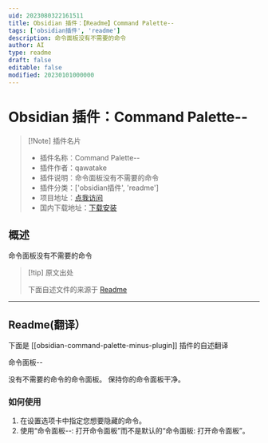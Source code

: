 ```yaml
---
uid: 2023080322161511
title: Obsidian 插件：【Readme】Command Palette--
tags: ['obsidian插件', 'readme']
description: 命令面板没有不需要的命令
author: AI
type: readme
draft: false
editable: false
modified: 20230101000000
---
```


# Obsidian 插件：Command Palette--

> [!Note] 插件名片
> - 插件名称：Command Palette--
> - 插件作者：qawatake
> - 插件说明：命令面板没有不需要的命令
> - 插件分类：['obsidian插件', 'readme']
> - 项目地址：[点我访问](https://github.com/qawatake/obsidian-command-palette-minus-plugin)
> - 国内下载地址：[下载安装](https://pkmer.cn/products/plugin/pluginMarket/?obsidian-command-palette-minus-plugin)

## 概述

命令面板没有不需要的命令



> [!tip] 原文出处
> 
>下面自述文件的来源于 [Readme](https://ghproxy.net/https://raw.githubusercontent.com/qawatake/obsidian-command-palette-minus-plugin/main/README.md)
> 

---

## Readme(翻译）

下面是 [[obsidian-command-palette-minus-plugin]] 插件的自述翻译


命令面板--

没有不需要的命令的命令面板。
保持你的命令面板干净。

### 如何使用

1. 在设置选项卡中指定您想要隐藏的命令。
2. 使用“命令面板--: 打开命令面板”而不是默认的“命令面板: 打开命令面板”。



